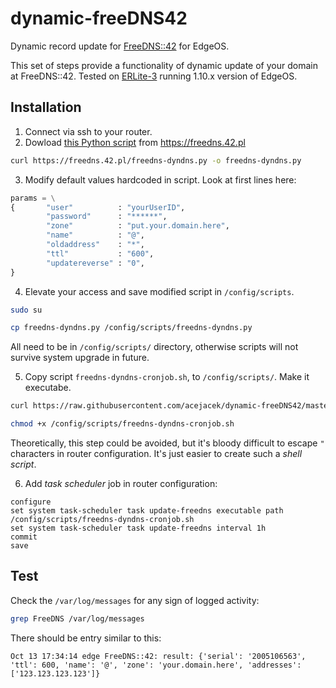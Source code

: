 # dynamic-freeDNS42
Dynamic record update for [FreeDNS::42](https://freedns.42.pl) for EdgeOS.
        
This set of steps provide a functionality of dynamic update of your domain at FreeDNS::42.
Tested on [ERLite-3](https://www.ui.com/edgemax/edgerouter-lite/) running 1.10.x version of EdgeOS.

## Installation

1. Connect via ssh to your router.
2. Dowload [this Python script](https://freedns.42.pl/freedns-dyndns.py) from https://freedns.42.pl
```bash
curl https://freedns.42.pl/freedns-dyndns.py -o freedns-dyndns.py
```
3. Modify default values hardcoded in script. Look at first lines here:
```python
params = \
{       "user"          : "yourUserID",
        "password"      : "******",
        "zone"          : "put.your.domain.here",
        "name"          : "@",
        "oldaddress"    : "*",
        "ttl"           : "600",
        "updatereverse" : "0",
}
```
4. Elevate your access and save modified script in `/config/scripts`.
```bash
sudo su

cp freedns-dyndns.py /config/scripts/freedns-dyndns.py
```
All need to be in `/config/scripts/` directory, otherwise scripts will not survive system upgrade in future.    

5. Copy script `freedns-dyndns-cronjob.sh`, to `/config/scripts/`. Make it executabe.
```bash
curl https://raw.githubusercontent.com/acejacek/dynamic-freeDNS42/master/freedns-dyndns-cronjob.sh -o /config/scripts/freedns-dyndns-cronjob.sh

chmod +x /config/scripts/freedns-dyndns-cronjob.sh
```
Theoretically, this step could be avoided, but it's bloody difficult to escape `"` characters in router configuration. It's just easier to create such a _shell script_.

6. Add _task scheduler_ job in router configuration:
```
configure
set system task-scheduler task update-freedns executable path /config/scripts/freedns-dyndns-cronjob.sh
set system task-scheduler task update-freedns interval 1h
commit
save
```
## Test
Check the `/var/log/messages` for any sign of logged activity:
```bash
grep FreeDNS /var/log/messages
```
There should be entry similar to this:
```
Oct 13 17:34:14 edge FreeDNS::42: result: {'serial': '2005106563', 'ttl': 600, 'name': '@', 'zone': 'your.domain.here', 'addresses': ['123.123.123.123']}
```
